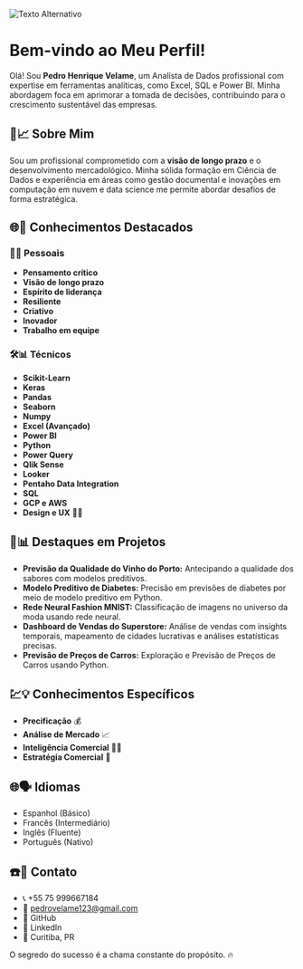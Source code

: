 ![Texto Alternativo](https://media.licdn.com/dms/image/D4D16AQHb2SGK3fUfqw/profile-displaybackgroundimage-shrink_350_1400/0/1703664152640?e=1709164800&v=beta&t=YPb5SLhVSmlculxjCofo9CiNwZjeTv81DzRUTFcHpYU)


# Bem-vindo ao Meu Perfil! 

Olá! Sou **Pedro Henrique Velame**, um Analista de Dados profissional com expertise em ferramentas analíticas, como Excel, SQL e Power BI. Minha abordagem foca em aprimorar a tomada de decisões, contribuindo para o crescimento sustentável das empresas.

## 🧠📈 Sobre Mim 

Sou um profissional comprometido com a **visão de longo prazo** e o desenvolvimento mercadológico. Minha sólida formação em Ciência de Dados e experiência em áreas como gestão documental e inovações em computação em nuvem e data science me permite abordar desafios de forma estratégica.

## 🌐💼 Conhecimentos Destacados 

### 🤔💡 Pessoais 
- **Pensamento crítico**
- **Visão de longo prazo**
- **Espírito de liderança**
- **Resiliente**
- **Criativo**
- **Inovador**
- **Trabalho em equipe**

### 🛠️📊 Técnicos 
- **Scikit-Learn**
- **Keras**
- **Pandas**
- **Seaborn**
- **Numpy**
- **Excel (Avançado)**
- **Power BI**
- **Python**
- **Power Query**
- **Qlik Sense**
- **Looker**
- **Pentaho Data Integration**
- **SQL**
- **GCP e AWS**
- **Design e UX** 🧑‍🎨

## 🚀📊 Destaques em Projetos 

- **Previsão da Qualidade do Vinho do Porto:** Antecipando a qualidade dos sabores com modelos preditivos.
- **Modelo Preditivo de Diabetes:** Precisão em previsões de diabetes por meio de modelo preditivo em Python.
- **Rede Neural Fashion MNIST:** Classificação de imagens no universo da moda usando rede neural.
- **Dashboard de Vendas do Superstore:** Análise de vendas com insights temporais, mapeamento de cidades lucrativas e análises estatísticas precisas.
- **Previsão de Preços de Carros:** Exploração e Previsão de Preços de Carros usando Python.

## 💹💡 Conhecimentos Específicos 

- **Precificação** 💰
- **Análise de Mercado** 📈
- **Inteligência Comercial** 🧠💼
- **Estratégia Comercial** 📝

## 🌐🗣️ Idiomas 

- Espanhol (Básico)
- Francês (Intermediário)
- Inglês (Fluente)
- Português (Nativo)

## ☎️📧 Contato 

- 📞 +55 75 999667184
- 📧 pedrovelame123@gmail.com
- 💼 GitHub
- 💼 LinkedIn
- 📍 Curitiba, PR

O segredo do sucesso é a chama constante do propósito. 🔥

